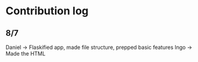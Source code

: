 # Contribution log
## 8/7
Daniel -> Flaskified app, made file structure, prepped basic features
Ingo -> Made the HTML 
